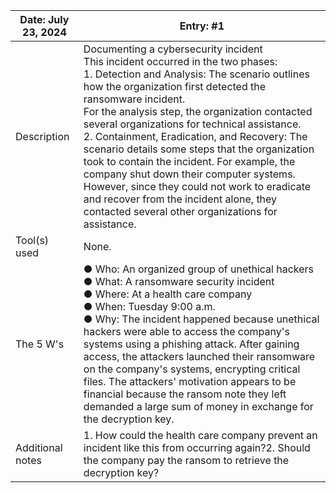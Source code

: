 | Date: July 23, 2024 | Entry: #1 |
| ------------------- | --------- | 
| Description  | Documenting a cybersecurity incident </br>  This incident occurred in the two phases:</br> 1.	Detection and Analysis: The scenario outlines how the organization first detected the ransomware incident.</br> For the analysis step, the organization contacted several organizations for technical assistance.</br> 2.	Containment, Eradication, and Recovery: The scenario details some steps that the organization took to contain the incident. For example, the company shut down their computer systems. However, since they could not work to eradicate and recover from the incident alone, they contacted several other organizations for assistance.| 
| Tool(s) used | None. |
| The 5 W's  | ●	Who: An organized group of unethical hackers </br> ●	What: A ransomware security incident </br>  ●	Where: At a health care company </br> ●	When: Tuesday 9:00 a.m.      </br> ●	Why: The incident happened because unethical hackers were able to access the company's systems using a phishing attack. After gaining access, the attackers launched their ransomware on the company's systems, encrypting critical files. The attackers' motivation appears to be financial because the ransom note they left demanded a large sum of money in exchange for the decryption key. |
| Additional notes | 1.	How could the health care company prevent an incident like this from occurring again?2.	Should the company pay the ransom to retrieve the decryption key?|
